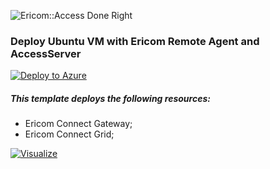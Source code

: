 ![Ericom::Access Done Right](http://www.ericom.com/imgs/home/EricomLogo2.jpg "Ericom Logo") 

### Deploy **Ubuntu VM with** Ericom Remote Agent and AccessServer

[![Deploy to Azure](http://azuredeploy.net/deploybutton.png)](https://azuredeploy.net/)

##### This template deploys the following resources:


* Ericom Connect Gateway;
* Ericom Connect Grid;

[![Visualize](http://armviz.io/visualizebutton.png "Visualize")](http://armviz.io/#/?load=https://raw.githubusercontent.com/ErezPasternak/azure-quickstart-templates/EricomConnect/ericom-ubuntu-vm/azuredeploy.json)
